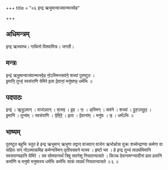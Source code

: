+++
title = "०६ इन्द्र ऋभुमान्वाजवान्मत्स्वेह"

+++
## अधिमन्त्रम्
इन्द्र ऋभवश्च। गाथिनो विश्वामित्रः। जगती।

## मन्त्रः
इन्द्र॑ ऋभु॒मान्वाज॑वान्मत्स्वे॒ह नो॒ऽस्मिन्त्सव॑ने॒ शच्या॑ पुरुष्टुत ।  
इ॒मानि॒ तुभ्यं॒ स्वस॑राणि येमिरे व्र॒ता दे॒वानां॒ मनु॑षश्च॒ धर्म॑भिः ॥

## पदपाठः
इन्द्र॑ । ऋ॒भु॒ऽमान् । वाज॑ऽवान् । म॒त्स्व॒ । इ॒ह । नः॒ । अ॒स्मिन् । सव॑ने । शच्या॑ । पु॒रु॒ऽस्तु॒त॒ ।  
इ॒मानि॑ । तुभ्य॑म् । स्वस॑राणि । ये॒मि॒रे॒ । व्र॒ता । दे॒वाना॑म् । मनु॑षः । च॒ । धर्म॑ऽभिः ॥

## भाष्यम्
पुरुष्टुत बहुभिः स्तुत हे इन्द्र ऋभुमान् ऋभुणा तद्वान् वाजवान् वाजेन ऋभोर्भ्रात्रा युक्रः शच्येन्द्राण्या कर्मणा वा सहितः सन् नोऽस्माकमिह कर्मण्यस्मिन् तृतीयसवने मत्स्व । हृष्टो भव । हे इन्द्र तुभ्यं त्वदर्थमिमानि स्वसराण्यहानि येमिरे । तव सोमपानार्थं त्रिषु सवनेशु नियतान्यासते । किञ्च देवानामग्न्यादीनां व्रता व्रतानि कर्माणि च मनुषो मनुष्यस्य धर्मभिः कर्मभिः साकं त्वदर्थं नियतान्यासते ॥ ६ ॥